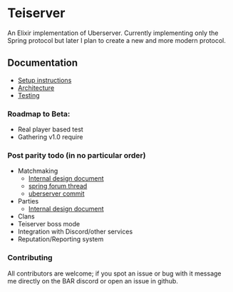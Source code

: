 # Teiserver
An Elixir implementation of Uberserver. Currently implementing only the Spring protocol but later I plan to create a new and more modern protocol.

## Documentation
- [Setup instructions](documents/setup.md)
- [Architecture](documents/architecture.md)
- [Testing](documents/testing.md)

### Roadmap to Beta:
- Real player based test
- Gathering v1.0 require

### Post parity todo (in no particular order)
- Matchmaking
    + [Internal design document](documents/spring/matchmaking.md)
    + [spring forum thread](https://springrts.com/phpbb/viewtopic.php?f=71&t=33072)
    + [uberserver commit](https://github.com/spring/uberserver/compare/master...gajop:master)
- Parties
    + [Internal design document](documents/spring/parties.md)
- Clans
- Teiserver boss mode
- Integration with Discord/other services
- Reputation/Reporting system

### Contributing
All contributors are welcome; if you spot an issue or bug with it message me directly on the BAR discord or open an issue in github.
